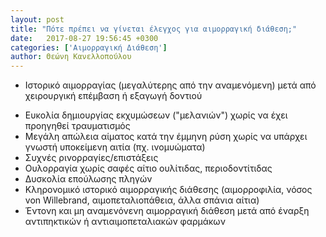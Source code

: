 ```yaml
---
layout: post
title: "Πότε πρέπει να γίνεται έλεγχος για αιμορραγική διάθεση;"
date:   2017-08-27 19:56:45 +0300
categories: ['Αιμορραγική Διάθεση']
author: Θεώνη Κανελλοπούλου
---
```


- Ιστορικό αιμορραγίας (μεγαλύτερης από την αναμενόμενη) μετά από χειρουργική επέμβαση ή εξαγωγή δοντιού
<!--break-->
- Ευκολία δημιουργίας εκχυμώσεων ("μελανιών") χωρίς να έχει προηγηθεί τραυματισμός
- Μεγάλη απώλεια αίματος κατά την έμμηνη ρύση χωρίς να υπάρχει γνωστή υποκείμενη αιτία (πχ. ινομυώματα)
- Συχνές ρινορραγίες/επιστάξεις
- Ουλορραγία χωρίς σαφές αίτιο ουλίτιδας, περιοδοντίτιδας
- Δυσκολία επούλωσης πληγών
- Κληρονομικό ιστορικό αιμορραγικής διάθεσης (αιμορροφιλία, νόσος von Willebrand, αιμοπεταλιοπάθεια, άλλα σπάνια αίτια)
- Έντονη και μη αναμενόνενη αιμορραγική διάθεση μετά από έναρξη αντιπηκτικών ή αντιαιμοπεταλιακών φαρμάκων
